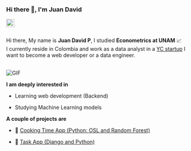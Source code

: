 ### Hi there 👋, I'm Juan David 

<a href="https://www.linkedin.com/in/juan-penaranda/">
  <img align="left" alt="Juan David's LinkdeIn" width="22px" src="https://cdn.jsdelivr.net/npm/simple-icons@v3/icons/linkedin.svg" />
</a>
<br />
<br />

Hi there, My name is **Juan David P**, I studied  **Econometrics at UNAM** 📈 <br />
I currently reside in Colombia and work as a data analyst in a <a href="https://www.ycombinator.com/companies">YC startup</a> 
I want to become a web developer or a data engineer.

<br />


  <img align="center" alt="GIF" src="https://media.giphy.com/media/4rZA5D22301iMgrUNd/giphy.gif" /> 
 
<br />


**I am deeply interested in**

- Learning web development (Backend)

- Studying Machine Learning models 

**A couple of projects are**

- 🧊 <a href="https://juandavidp9-ds4app-main-c0tgp1.streamlit.app/">Cooking Time App (Python: OSL and Random Forest)</a> 

- 🧊 <a href="https://github.com/juandavidp9/TaskApp">Task App (Django and Python)</a> 





